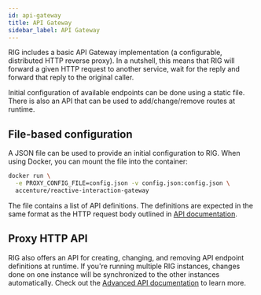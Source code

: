 ```yaml
---
id: api-gateway
title: API Gateway
sidebar_label: API Gateway
---
```


RIG includes a basic API Gateway implementation (a configurable, distributed HTTP reverse proxy). In a nutshell, this means that RIG will forward a given HTTP request to another service, wait for the reply and forward that reply to the original caller.

Initial configuration of available endpoints can be done using a static file. There is also an API that can be used to add/change/remove routes at runtime.

## File-based configuration

A JSON file can be used to provide an initial configuration to RIG. When using Docker, you can mount the file into the container:

```bash
docker run \
  -e PROXY_CONFIG_FILE=config.json -v config.json:config.json \
  accenture/reactive-interaction-gateway
```

The file contains a list of API definitions. The definitions are expected in the same format as the HTTP request body outlined in [API documentation](../guides/configuration.md#api-gateway).

## Proxy HTTP API

RIG also offers an API for creating, changing, and removing API endpoint definitions at runtime. If you're running multiple RIG instances, changes done on one instance will be synchronized to the other instances automatically. Check out the [Advanced API documentation](api-gateway-synchronization.md) to learn more.
